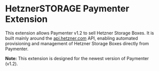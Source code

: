# HetznerSTORAGE Paymenter Extension

This extension allows Paymenter v1.2 to sell Hetzner Storage Boxes. It is built mainly around the [api.hetzner.com](https://api.hetzner.com) API, enabling automated provisioning and management of Hetzner Storage Boxes directly from Paymenter.

**Note:** This extension is designed for the newest version of Paymenter (v1.2).
